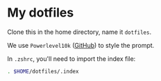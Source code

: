 # My dotfiles

Clone this in the home directory, name it `dotfiles`. 

We use `Powerlevel10k` ([GitHub](https://github.com/romkatv/powerlevel10k)) to style the prompt.

In `.zshrc`, you'll need to import the index file:

```bash
. $HOME/dotfiles/.index
```
